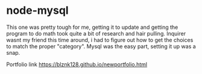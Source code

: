 # node-mysql

This one was pretty tough for me, getting it to update and getting the program to do math took quite a bit of research and hair pulling. Inquirer wasnt my friend this time around, i had to figure out how to get the choices to match the proper "category". Mysql was the easy part, setting it up was a snap.

Portfolio link  https://blznk128.github.io/newportfolio.html
